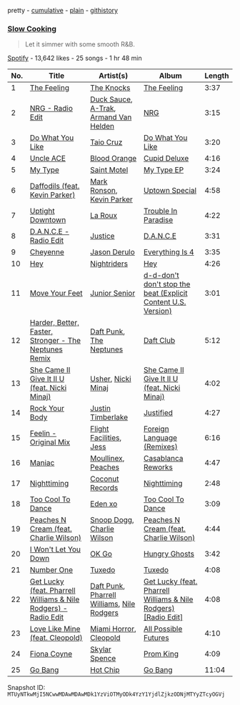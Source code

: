 pretty - [cumulative](/playlists/cumulative/37i9dQZF1DX0VCBlAzi9Ve.md) - [plain](/playlists/plain/37i9dQZF1DX0VCBlAzi9Ve) - [githistory](https://github.githistory.xyz/mackorone/spotify-playlist-archive/blob/main/playlists/plain/37i9dQZF1DX0VCBlAzi9Ve)

### [Slow Cooking](https://open.spotify.com/playlist/37i9dQZF1DX0VCBlAzi9Ve)

> Let it simmer with some smooth R&amp;B.

[Spotify](https://open.spotify.com/user/spotify) - 13,642 likes - 25 songs - 1 hr 48 min

| No. | Title | Artist(s) | Album | Length |
|---|---|---|---|---|
| 1 | [The Feeling](https://open.spotify.com/track/19mZZ1RIVf7lB6DgDAEEVN) | [The Knocks](https://open.spotify.com/artist/2x7EATekOPhFGRx3syMGEC) | [The Feeling](https://open.spotify.com/album/6fwKAVMsqcYKWjCVUrfFoh) | 3:37 |
| 2 | [NRG \- Radio Edit](https://open.spotify.com/track/7HwPsSt2Pjs5sKIdBfCSkx) | [Duck Sauce](https://open.spotify.com/artist/0q8J3Yj810t5cpAYEJ7gxt), [A\-Trak](https://open.spotify.com/artist/3TaUSUXn41GixL7zbvrIDt), [Armand Van Helden](https://open.spotify.com/artist/3cQA9WH8liZfeja1DxcDYE) | [NRG](https://open.spotify.com/album/6ZutbrcxBGepaw53OpKJo8) | 3:15 |
| 3 | [Do What You Like](https://open.spotify.com/track/7rvGF77zKLQ6Z8AxBiWhnt) | [Taio Cruz](https://open.spotify.com/artist/6MF9fzBmfXghAz953czmBC) | [Do What You Like](https://open.spotify.com/album/1JJDtUAw0hbuaq6mo4N4zy) | 3:20 |
| 4 | [Uncle ACE](https://open.spotify.com/track/0Cn4UhpHhgf88eWaS9nn5u) | [Blood Orange](https://open.spotify.com/artist/6LEeAFiJF8OuPx747e1wxR) | [Cupid Deluxe](https://open.spotify.com/album/1bsLkHcWAGUao6Z1dHOEIB) | 4:16 |
| 5 | [My Type](https://open.spotify.com/track/2Iq6HhIquO7JKr0KfTNLzU) | [Saint Motel](https://open.spotify.com/artist/1dWEYMPtNmvSVaDNLgB6NV) | [My Type EP](https://open.spotify.com/album/2r69WsAMyjbgLf8c4woaUr) | 3:24 |
| 6 | [Daffodils \(feat\. Kevin Parker\)](https://open.spotify.com/track/1v0ufp7FLTFcykUGOmFZKa) | [Mark Ronson](https://open.spotify.com/artist/3hv9jJF3adDNsBSIQDqcjp), [Kevin Parker](https://open.spotify.com/artist/2Lt4GKzyW3WOMf3wvPDszQ) | [Uptown Special](https://open.spotify.com/album/3vLaOYCNCzngDf8QdBg2V1) | 4:58 |
| 7 | [Uptight Downtown](https://open.spotify.com/track/0o1WzHAdTdI0jpgghsOm2h) | [La Roux](https://open.spotify.com/artist/3K2zB87GZv1krx031en5VA) | [Trouble In Paradise](https://open.spotify.com/album/5RDoYTf4YYNQby1ECCwR2C) | 4:22 |
| 8 | [D.A.N.C.E \- Radio Edit](https://open.spotify.com/track/3gcmn2CtOE9SjBevmvGVEk) | [Justice](https://open.spotify.com/artist/1gR0gsQYfi6joyO1dlp76N) | [D.A.N.C.E](https://open.spotify.com/album/6cg0y0EJpRzfVbKGCgVMf7) | 3:31 |
| 9 | [Cheyenne](https://open.spotify.com/track/3EofjRgUI1WrzqqtLb8NoF) | [Jason Derulo](https://open.spotify.com/artist/07YZf4WDAMNwqr4jfgOZ8y) | [Everything Is 4](https://open.spotify.com/album/59eUYETmE1zi31ESb3SUkI) | 3:35 |
| 10 | [Hey](https://open.spotify.com/track/43x1xTN8fjSGS9BZe4yfBM) | [Nightriders](https://open.spotify.com/artist/13eyxWyCnb7bOEoBORUKuo) | [Hey](https://open.spotify.com/album/4Z3yXN8bWZM65730wraat5) | 4:26 |
| 11 | [Move Your Feet](https://open.spotify.com/track/4jacsL77ZYnpInmTtUBaJW) | [Junior Senior](https://open.spotify.com/artist/7xNPROyVfkH4mcIxxCxySm) | [d\-d\-don't don't stop the beat \(Explicit Content U.S\. Version\)](https://open.spotify.com/album/7xJ6am4jsZw1Bg0S0g0hmI) | 3:01 |
| 12 | [Harder, Better, Faster, Stronger \- The Neptunes Remix](https://open.spotify.com/track/5a8PsqWOuGh7FR1tC6UKUs) | [Daft Punk](https://open.spotify.com/artist/4tZwfgrHOc3mvqYlEYSvVi), [The Neptunes](https://open.spotify.com/artist/0KuF7reCTOZwV7YJnHQqgr) | [Daft Club](https://open.spotify.com/album/1O5WUh9KsgHT2QaUCJeVPG) | 5:12 |
| 13 | [She Came II Give It II U \(feat\. Nicki Minaj\)](https://open.spotify.com/track/0kF6MdXhjQeYhZ2kogCIsx) | [Usher](https://open.spotify.com/artist/23zg3TcAtWQy7J6upgbUnj), [Nicki Minaj](https://open.spotify.com/artist/0hCNtLu0JehylgoiP8L4Gh) | [She Came II Give It II U \(feat\. Nicki Minaj\)](https://open.spotify.com/album/3gUHo30KyBxq9lBS2hnGLW) | 4:02 |
| 14 | [Rock Your Body](https://open.spotify.com/track/1AWQoqb9bSvzTjaLralEkT) | [Justin Timberlake](https://open.spotify.com/artist/31TPClRtHm23RisEBtV3X7) | [Justified](https://open.spotify.com/album/6QPkyl04rXwTGlGlcYaRoW) | 4:27 |
| 15 | [Feelin \- Original Mix](https://open.spotify.com/track/6XLSATCZY8hLodpoQrfx27) | [Flight Facilities](https://open.spotify.com/artist/1lc8mnyGrCLtPhCoWjRxjM), [Jess](https://open.spotify.com/artist/0vzlcDC7qhbx7pm9ExsQV7) | [Foreign Language \(Remixes\)](https://open.spotify.com/album/13vTyQaEtmVgYKrFthfNnx) | 6:16 |
| 16 | [Maniac](https://open.spotify.com/track/1zczShrEjQLIsXgty7XFFE) | [Moullinex](https://open.spotify.com/artist/1XFbnj1jNNzzyg46ni3dnr), [Peaches](https://open.spotify.com/artist/1gkSl4XpHIHI4I1WQbfXOE) | [Casablanca Reworks](https://open.spotify.com/album/754XEdGEvq4MzdghPJxBfx) | 4:47 |
| 17 | [Nighttiming](https://open.spotify.com/track/1jbrKpiTZ5jSblBypybUmV) | [Coconut Records](https://open.spotify.com/artist/2YKp8Odp8GGbAkVU60Yk2Y) | [Nighttiming](https://open.spotify.com/album/4FeD2BdcaGX75b5X1gvvsg) | 2:48 |
| 18 | [Too Cool To Dance](https://open.spotify.com/track/72Nl5JkVhoHtmPkNeyLaSy) | [Eden xo](https://open.spotify.com/artist/4ZEHm819BPEhaYNeC2LLeI) | [Too Cool To Dance](https://open.spotify.com/album/2Ab6Yk3XbReGj62BGl3YN5) | 3:09 |
| 19 | [Peaches N Cream \(feat\. Charlie Wilson\)](https://open.spotify.com/track/7Fk0zNC7vGdoDwePPgByKh) | [Snoop Dogg](https://open.spotify.com/artist/7hJcb9fa4alzcOq3EaNPoG), [Charlie Wilson](https://open.spotify.com/artist/6CxZzQFUTM6AzgluGwtq5w) | [Peaches N Cream \(feat\. Charlie Wilson\)](https://open.spotify.com/album/0tKHgjptFpCMWQyKrwThXF) | 4:44 |
| 20 | [I Won't Let You Down](https://open.spotify.com/track/5v2snXqNEVtKxsJy5YBVfV) | [OK Go](https://open.spotify.com/artist/3hozsZ9hqNq7CoBGYNlFTz) | [Hungry Ghosts](https://open.spotify.com/album/36WLicHKpbEZ4CDR1KxZEW) | 3:42 |
| 21 | [Number One](https://open.spotify.com/track/19w0peKzUE7Ih1E0FGdaXO) | [Tuxedo](https://open.spotify.com/artist/0CCqHvxGgfjJzwzQzmPlEr) | [Tuxedo](https://open.spotify.com/album/6A0IarahNWMnEcJ1Q6sn7d) | 4:08 |
| 22 | [Get Lucky \(feat\. Pharrell Williams & Nile Rodgers\) \- Radio Edit](https://open.spotify.com/track/2Foc5Q5nqNiosCNqttzHof) | [Daft Punk](https://open.spotify.com/artist/4tZwfgrHOc3mvqYlEYSvVi), [Pharrell Williams](https://open.spotify.com/artist/2RdwBSPQiwcmiDo9kixcl8), [Nile Rodgers](https://open.spotify.com/artist/3yDIp0kaq9EFKe07X1X2rz) | [Get Lucky \(feat\. Pharrell Williams & Nile Rodgers\) \[Radio Edit\]](https://open.spotify.com/album/2ePFIvZKMe8zefATp9ofFA) | 4:08 |
| 23 | [Love Like Mine \(feat\. Cleopold\)](https://open.spotify.com/track/6Thav39y9X5FrJNuh8MDRZ) | [Miami Horror](https://open.spotify.com/artist/0Z5pcmXDCKTrFWLnDChC37), [Cleopold](https://open.spotify.com/artist/2BeARYDF52QQk5S2zgiVHe) | [All Possible Futures](https://open.spotify.com/album/7iWI0ecSGNNUbVKzyyElgg) | 4:10 |
| 24 | [Fiona Coyne](https://open.spotify.com/track/6XkEIIZs0oMUNwaVwHXSZ0) | [Skylar Spence](https://open.spotify.com/artist/0x0u0jCVf5Jf4DNh45XPXL) | [Prom King](https://open.spotify.com/album/7dR9fq3NnKFZDBDU44DTXv) | 4:09 |
| 25 | [Go Bang](https://open.spotify.com/track/5bnBF6QS1kZj3WOVZ8KqOB) | [Hot Chip](https://open.spotify.com/artist/37uLId6Z5ZXCx19vuruvv5) | [Go Bang](https://open.spotify.com/album/6Cd6ifsiUF0A2PVr8aJTeX) | 11:04 |

Snapshot ID: `MTUyNTkwMjI5NCwwMDAwMDAwMDk1YzViOTMyODk4YzY1YjdlZjkzODNjMTYyZTcyOGVj`

